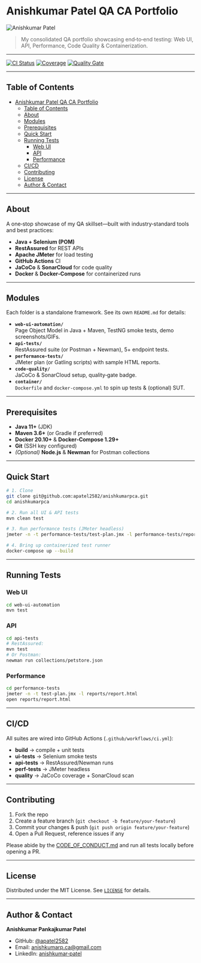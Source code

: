 # Anishkumar Patel QA CA Portfolio

![Anishkumar Patel](https://avatars.githubusercontent.com/u/2582?s=200&v=4)

> My consolidated QA portfolio showcasing end‑to‑end testing: Web UI, API, Performance, Code Quality & Containerization.

---

[![CI Status](https://img.shields.io/github/actions/workflow/status/apatel2582/apatel2582/ci.yml)](https://github.com/apatel2582/apatel2582/actions)
[![Coverage](https://img.shields.io/codecov/c/github/apatel2582/apatel2582)](https://codecov.io/gh/apatel2582/apatel2582)
[![Quality Gate](https://sonarcloud.io/api/project_badges/measure?project=apatel2582_apatel2582&metric=alert_status)](https://sonarcloud.io/dashboard?id=apatel2582)

---

## Table of Contents

- [Anishkumar Patel QA CA Portfolio](#anishkumar-patel-qa-ca-portfolio)
  - [Table of Contents](#table-of-contents)
  - [About](#about)
  - [Modules](#modules)
  - [Prerequisites](#prerequisites)
  - [Quick Start](#quick-start)
  - [Running Tests](#running-tests)
    - [Web UI](#web-ui)
    - [API](#api)
    - [Performance](#performance)
  - [CI/CD](#cicd)
  - [Contributing](#contributing)
  - [License](#license)
  - [Author \& Contact](#author--contact)

---

## About

A one‑stop showcase of my QA skillset—built with industry‑standard tools and best practices:

- **Java + Selenium (POM)**
- **RestAssured** for REST APIs
- **Apache JMeter** for load testing
- **GitHub Actions** CI
- **JaCoCo** & **SonarCloud** for code quality
- **Docker** & **Docker‑Compose** for containerized runs

---

## Modules

Each folder is a standalone framework. See its own `README.md` for details:

- **`web-ui-automation/`**  
  Page Object Model in Java + Maven, TestNG smoke tests, demo screenshots/GIFs.
- **`api-tests/`**  
  RestAssured suite (or Postman + Newman), 5+ endpoint tests.
- **`performance-tests/`**  
  JMeter plan (or Gatling scripts) with sample HTML reports.
- **`code-quality/`**  
  JaCoCo & SonarCloud setup, quality‑gate badge.
- **`container/`**  
  `Dockerfile` and `docker-compose.yml` to spin up tests & (optional) SUT.

---

## Prerequisites

- **Java 11+** (JDK)
- **Maven 3.6+** (or Gradle if preferred)
- **Docker 20.10+** & **Docker‑Compose 1.29+**
- **Git** (SSH key configured)
- _(Optional)_ **Node.js** & **Newman** for Postman collections

---

## Quick Start

```bash
# 1. Clone
git clone git@github.com:apatel2582/anishkumarpca.git
cd anishkumarpca

# 2. Run all UI & API tests
mvn clean test

# 3. Run performance tests (JMeter headless)
jmeter -n -t performance-tests/test-plan.jmx -l performance-tests/reports/results.jtl

# 4. Bring up containerized test runner
docker-compose up --build
```

---

## Running Tests

### Web UI

```bash
cd web-ui-automation
mvn test
```

### API

```bash
cd api-tests
# RestAssured:
mvn test
# Or Postman:
newman run collections/petstore.json
```

### Performance

```bash
cd performance-tests
jmeter -n -t test-plan.jmx -l reports/report.html
open reports/report.html
```

---

## CI/CD

All suites are wired into GitHub Actions (`.github/workflows/ci.yml`):

- **build** → compile + unit tests
- **ui-tests** → Selenium smoke tests
- **api-tests** → RestAssured/Newman runs
- **perf-tests** → JMeter headless
- **quality** → JaCoCo coverage + SonarCloud scan

---

## Contributing

1. Fork the repo
2. Create a feature branch (`git checkout -b feature/your-feature`)
3. Commit your changes & push (`git push origin feature/your-feature`)
4. Open a Pull Request, reference issues if any

Please abide by the [CODE_OF_CONDUCT.md](CODE_OF_CONDUCT.md) and run all tests locally before opening a PR.

---

## License

Distributed under the MIT License. See [`LICENSE`](LICENSE) for details.

---

## Author & Contact

**Anishkumar Pankajkumar Patel**

- GitHub: [@apatel2582](https://github.com/apatel2582)
- Email: anishkumarp.ca@gmail.com
- LinkedIn: [anishkumar‑patel](https://www.linkedin.com/in/anishkumar-patel/)
